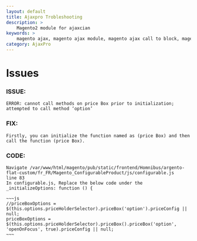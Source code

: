```yaml
---
layout: default
title: Ajaxpro Trobleshooting
description: >
    Magento2 module for ajaxcian
keywords: >
    magento ajax, magento ajax module, magento ajax call to block, magento ajax shopping cart, magento ajax cart pro
category: AjaxPro
---
```



# Issues

### ISSUE:

	ERROR: cannot call methods on price Box prior to initialization; attempted to call method ‘option’

### FIX:

	Firstly, you can initialize the function named as (price Box) and then call the function (price Box).

### CODE:

	Navigate /var/www/html/magento/pub/static/frontend/Homnibus/argento-flat-custom/fr_FR/Magento_ConfigurableProduct/js/configurable.js 
	line 83
	In configurable.js, Replace the below code under the _initializeOptions: function () {

	~~~js
	//priceBoxOptions = $(this.options.priceHolderSelector).priceBox('option').priceConfig || null;
	priceBoxOptions = $(this.options.priceHolderSelector).priceBox().priceBox('option', 'openOnFocus', true).priceConfig || null;
	~~~